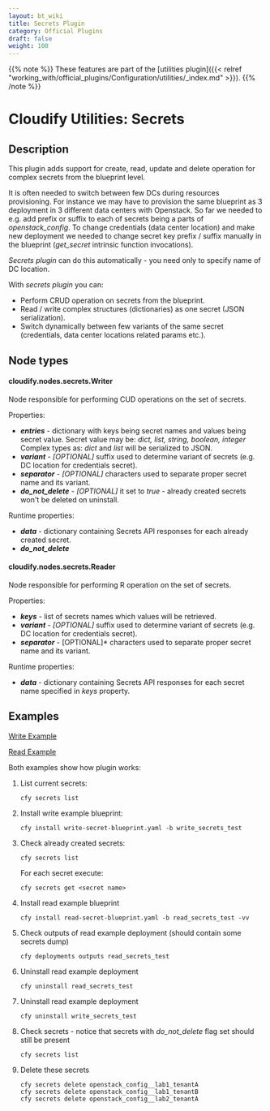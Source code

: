 ```yaml
---
layout: bt_wiki
title: Secrets Plugin
category: Official Plugins
draft: false
weight: 100
---
```

{{% note %}}
These features are part of the [utilities plugin]({{< relref "working_with/official_plugins/Configuration/utilities/_index.md" >}}).
{{% /note %}}

# Cloudify Utilities: Secrets

## Description

This plugin adds support for create, read, update and delete operation for complex secrets from the blueprint level.

It is often needed to switch between few DCs during resources provisioning.
For instance we may have to provision the same blueprint as 3 deployment in 3 different data centers with Openstack.
So far we needed to e.g. add prefix or suffix to each of secrets being a parts of *openstack_config*.
To change credentials (data center location) and make new deployment we needed to change secret key prefix / suffix manually in the blueprint (*get_secret* intrinsic function invocations).

*Secrets plugin* can do this automatically - you need only to specify name of DC location.

With *secrets plugin* you can:

* Perform CRUD operation on secrets from the blueprint.
* Read / write complex structures (dictionaries) as one secret (JSON serialization).
* Switch dynamically between few variants of the same secret (credentials, data center locations related params etc.).

## Node types

#### cloudify.nodes.secrets.Writer

Node responsible for performing CUD operations on the set of secrets.

Properties:

* ***entries*** - dictionary with keys being secret names and values being secret value.
Secret value may be: *dict, list, string, boolean, integer*
Complex types as: *dict* and *list* will be serialized to JSON.
* ***variant*** - *[OPTIONAL]* suffix used to determine variant of secrets (e.g. DC location for credentials secret).
* ***separator*** - *[OPTIONAL]* characters used to separate proper secret name and its variant.
* ***do_not_delete*** - *[OPTIONAL]* it set to *true* - already created secrets won't be deleted on uninstall.

Runtime properties:

* ***data*** - dictionary containing Secrets API responses for each already created secret.
* ***do_not_delete*** 

#### cloudify.nodes.secrets.Reader

Node responsible for performing R operation on the set of secrets.

Properties:

* ***keys*** - list of secrets names which values will be retrieved.
* ***variant*** - *[OPTIONAL]* suffix used to determine variant of secrets (e.g. DC location for credentials secret).
* ***separator*** - [OPTIONAL]* characters used to separate proper secret name and its variant.

Runtime properties:

* ***data*** - dictionary containing Secrets API responses for each secret name specified in *keys* property.


## Examples

[Write Example](https://github.com/cloudify-community/blueprint-examples/blob/master/utilities-examples/cloudify_secrets/write-secret-blueprint.yaml)

[Read Example](https://github.com/cloudify-community/blueprint-examples/blob/master/utilities-examples/cloudify_secrets/read-secret-blueprint.yaml)

Both examples show how plugin works:

1) List current secrets:

    ```
    cfy secrets list
    ```
    
2) Install write example blueprint:

    ```
    cfy install write-secret-blueprint.yaml -b write_secrets_test
    ```

3) Check already created secrets:

    ```
    cfy secrets list
    ```

    For each secret execute:
    
    ```
    cfy secrets get <secret name>
    ```

4) Install read example blueprint 

    ```
    cfy install read-secret-blueprint.yaml -b read_secrets_test -vv
    ```

5) Check outputs of read example deployment (should contain some secrets dump)

    ```
    cfy deployments outputs read_secrets_test
    ```
    
6) Uninstall read example deployment

    ```
    cfy uninstall read_secrets_test
    ```
    
7) Uninstall read example deployment

    ```
    cfy uninstall write_secrets_test
    ```
    
8) Check secrets - notice that secrets with *do_not_delete* flag set should still be present

    ```
    cfy secrets list
    ```
    
9) Delete these secrets

    ```
    cfy secrets delete openstack_config__lab1_tenantA
    cfy secrets delete openstack_config__lab1_tenantB    
    cfy secrets delete openstack_config__lab2_tenantA
    ``` 
